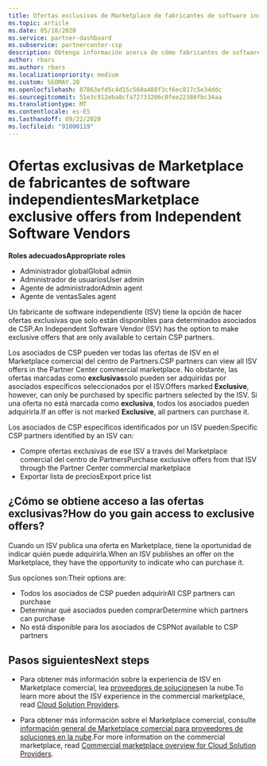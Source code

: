 ```yaml
---
title: Ofertas exclusivas de Marketplace de fabricantes de software independientes
ms.topic: article
ms.date: 05/18/2020
ms.service: partner-dashboard
ms.subservice: partnercenter-csp
description: Obtenga información acerca de cómo fabricantes de software independientes (ISV) hacen que determinadas ofertas sean exclusivas y solo estén disponibles para asociados de CSP específicos.
author: rbars
ms.author: rbars
ms.localizationpriority: medium
ms.custom: SEOMAY.20
ms.openlocfilehash: 87863efd5c4d15c560a488f3cf6ec817c5e34ddc
ms.sourcegitcommit: 51e3c912eba8cfa72733206c0fee22386fbc34aa
ms.translationtype: MT
ms.contentlocale: es-ES
ms.lasthandoff: 09/22/2020
ms.locfileid: "91000119"
---
```

# <a name="marketplace-exclusive-offers-from-independent-software-vendors"></a><span data-ttu-id="fe5c0-103">Ofertas exclusivas de Marketplace de fabricantes de software independientes</span><span class="sxs-lookup"><span data-stu-id="fe5c0-103">Marketplace exclusive offers from Independent Software Vendors</span></span>

<span data-ttu-id="fe5c0-104">**Roles adecuados**</span><span class="sxs-lookup"><span data-stu-id="fe5c0-104">**Appropriate roles**</span></span>

- <span data-ttu-id="fe5c0-105">Administrador global</span><span class="sxs-lookup"><span data-stu-id="fe5c0-105">Global admin</span></span>
- <span data-ttu-id="fe5c0-106">Administrador de usuarios</span><span class="sxs-lookup"><span data-stu-id="fe5c0-106">User admin</span></span>
- <span data-ttu-id="fe5c0-107">Agente de administrador</span><span class="sxs-lookup"><span data-stu-id="fe5c0-107">Admin agent</span></span>
- <span data-ttu-id="fe5c0-108">Agente de ventas</span><span class="sxs-lookup"><span data-stu-id="fe5c0-108">Sales agent</span></span>

<span data-ttu-id="fe5c0-109">Un fabricante de software independiente (ISV) tiene la opción de hacer ofertas exclusivas que solo están disponibles para determinados asociados de CSP.</span><span class="sxs-lookup"><span data-stu-id="fe5c0-109">An Independent Software Vendor (ISV) has the option to make exclusive offers that are only available to certain CSP partners.</span></span>

<span data-ttu-id="fe5c0-110">Los asociados de CSP pueden ver todas las ofertas de ISV en el Marketplace comercial del centro de Partners.</span><span class="sxs-lookup"><span data-stu-id="fe5c0-110">CSP partners can view all ISV offers in the Partner Center commercial marketplace.</span></span> <span data-ttu-id="fe5c0-111">No obstante, las ofertas marcadas como **exclusivas**solo pueden ser adquiridas por asociados específicos seleccionados por el ISV.</span><span class="sxs-lookup"><span data-stu-id="fe5c0-111">Offers marked **Exclusive**, however, can only be purchased by specific partners selected by the ISV.</span></span> <span data-ttu-id="fe5c0-112">Si una oferta no está marcada como **exclusiva**, todos los asociados pueden adquirirla.</span><span class="sxs-lookup"><span data-stu-id="fe5c0-112">If an offer is not marked **Exclusive**, all partners can purchase it.</span></span>

<span data-ttu-id="fe5c0-113">Los asociados de CSP específicos identificados por un ISV pueden:</span><span class="sxs-lookup"><span data-stu-id="fe5c0-113">Specific CSP partners identified by an ISV can:</span></span>

- <span data-ttu-id="fe5c0-114">Compre ofertas exclusivas de ese ISV a través del Marketplace comercial del centro de Partners</span><span class="sxs-lookup"><span data-stu-id="fe5c0-114">Purchase exclusive offers from that ISV through the Partner Center commercial marketplace</span></span>
- <span data-ttu-id="fe5c0-115">Exportar lista de precios</span><span class="sxs-lookup"><span data-stu-id="fe5c0-115">Export price list</span></span>

## <a name="how-do-you-gain-access-to-exclusive-offers"></a><span data-ttu-id="fe5c0-116">¿Cómo se obtiene acceso a las ofertas exclusivas?</span><span class="sxs-lookup"><span data-stu-id="fe5c0-116">How do you gain access to exclusive offers?</span></span>

<span data-ttu-id="fe5c0-117">Cuando un ISV publica una oferta en Marketplace, tiene la oportunidad de indicar quién puede adquirirla.</span><span class="sxs-lookup"><span data-stu-id="fe5c0-117">When an ISV publishes an offer on the Marketplace, they have the opportunity to indicate who can purchase it.</span></span>

<span data-ttu-id="fe5c0-118">Sus opciones son:</span><span class="sxs-lookup"><span data-stu-id="fe5c0-118">Their options are:</span></span>

- <span data-ttu-id="fe5c0-119">Todos los asociados de CSP pueden adquirir</span><span class="sxs-lookup"><span data-stu-id="fe5c0-119">All CSP partners can purchase</span></span>
- <span data-ttu-id="fe5c0-120">Determinar qué asociados pueden comprar</span><span class="sxs-lookup"><span data-stu-id="fe5c0-120">Determine which partners can purchase</span></span>
- <span data-ttu-id="fe5c0-121">No está disponible para los asociados de CSP</span><span class="sxs-lookup"><span data-stu-id="fe5c0-121">Not available to CSP partners</span></span>

## <a name="next-steps"></a><span data-ttu-id="fe5c0-122">Pasos siguientes</span><span class="sxs-lookup"><span data-stu-id="fe5c0-122">Next steps</span></span>

- <span data-ttu-id="fe5c0-123">Para obtener más información sobre la experiencia de ISV en Marketplace comercial, lea [proveedores de soluciones](/azure/marketplace/cloud-solution-providers)en la nube.</span><span class="sxs-lookup"><span data-stu-id="fe5c0-123">To learn more about the ISV experience in the commercial marketplace, read [Cloud Solution Providers](/azure/marketplace/cloud-solution-providers).</span></span>

- <span data-ttu-id="fe5c0-124">Para obtener más información sobre el Marketplace comercial, consulte [información general de Marketplace comercial para proveedores de soluciones en la nube](csp-commercial-marketplace-overview.md).</span><span class="sxs-lookup"><span data-stu-id="fe5c0-124">For more information on the commercial marketplace, read [Commercial marketplace overview for Cloud Solution Providers](csp-commercial-marketplace-overview.md).</span></span>
